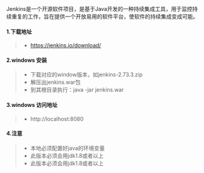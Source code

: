 Jenkins是一个开源软件项目，是基于Java开发的一种持续集成工具，用于监控持续重复的工作，旨在提供一个开放易用的软件平台，使软件的持续集成变成可能。
#### 1.下载地址
> * https://jenkins.io/download/

#### 2.windows 安装
> * 下载对应的window版本，如jenkins-2.73.3.zip
> * 解压出jenkins.war包
> * 到其根目录执行：java -jar jenkins.war

#### 3.windows 访问地址
> * http://localhost:8080

#### 4.注意
> * 本地必须配置好java的环境变量
> * 此版本必须会用jdk1.8或者以上
> * 此版本必须会用jdk1.8或者以上






























































